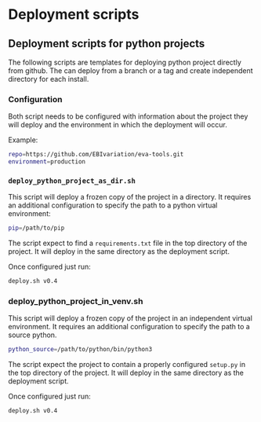 # Deployment scripts

## Deployment scripts for python projects

The following scripts are templates for deploying python project directly from github.
The can deploy from a branch or a tag and create independent directory for each install.

### Configuration 

Both script needs to be configured with information about the project they will deploy 
and the environment in which the deployment will occur.

Example:
```bash
repo=https://github.com/EBIvariation/eva-tools.git
environment=production
```

### `deploy_python_project_as_dir.sh` 

This script will deploy a frozen copy of the project in a directory. 
It requires an additional configuration to specify the path to a python virtual environment:

```bash
pip=/path/to/pip
```

The script expect to find a `requirements.txt` file in the top directory of the project. 
It will deploy in the same directory as the deployment script.

Once configured just run:
```bash 
deploy.sh v0.4 
```


### deploy_python_project_in_venv.sh

This script will deploy a frozen copy of the project in an independent virtual environment. 
It requires an additional configuration to specify the path to a source python.

```bash
python_source=/path/to/python/bin/python3
```

The script expect the project to contain a properly configured `setup.py` in the top directory of the project. 
It will deploy in the same directory as the deployment script.

Once configured just run:
```bash 
deploy.sh v0.4 
```